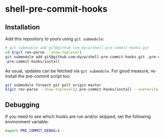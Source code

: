 # shell-pre-commit-hooks

## Installation

Add this repository to yours using `git submodule`:

```bash
# git submodule add git@github.com:dycw/shell-pre-commit-hooks.git
cd $(git rev-parse --show-toplevel)
git submodule add git@github.com:dycw/shell-pre-commit-hooks.git .pre-commit-hooks
.pre-commit-hooks/install
```

As usual, updates can be fetched via `git submodule`. For good measure, re-install the pre-commit script too:

```bash
git submodule foreach git pull origin master
$(git rev-parse --show-toplevel)/.pre-commit-hooks/install --overwrite
```

## Debugging

If you need to see which hooks are run and/or skipped, set the following environment variable:

```bash
export PRE_COMMIT_DEBUG=1
```


